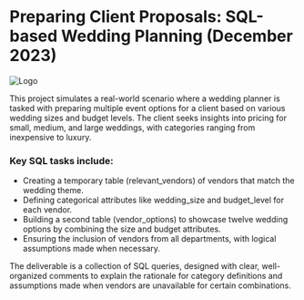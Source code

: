 # Preparing Client Proposals: SQL-based Wedding Planning (December 2023)
![Logo](1_38EMlEz6hDHnJUXGl4DGbQ.jpg)


This project simulates a real-world scenario where a wedding planner is tasked with preparing multiple event options for a client based on various wedding sizes and budget levels. The client seeks insights into pricing for small, medium, and large weddings, with categories ranging from inexpensive to luxury.

### Key SQL tasks include:
- Creating a temporary table (relevant_vendors) of vendors that match the wedding theme.
- Defining categorical attributes like wedding_size and budget_level for each vendor.
- Building a second table (vendor_options) to showcase twelve wedding options by combining the size and budget attributes.
- Ensuring the inclusion of vendors from all departments, with logical assumptions made when necessary.

The deliverable is a collection of SQL queries, designed with clear, well-organized comments to explain the rationale for category definitions and assumptions made when vendors are unavailable for certain combinations.


